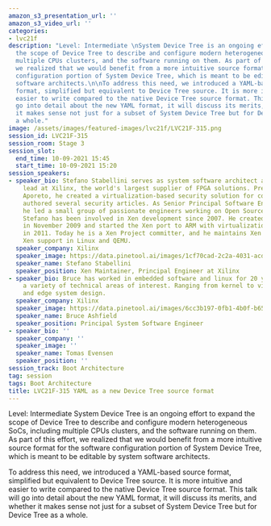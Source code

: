 ```yaml
---
amazon_s3_presentation_url: ''
amazon_s3_video_url: ''
categories:
- lvc21f
description: "Level: Intermediate \nSystem Device Tree is an ongoing effort to expand
  the scope of Device Tree to describe and configure modern heterogeneous SoCs, including
  multiple CPUs clusters, and the software running on them. As part of this effort,
  we realized that we would benefit from a more intuitive source format for the software
  configuration portion of System Device Tree, which is meant to be editable by system
  software architects.\n\nTo address this need, we introduced a YAML-based source
  format, simplified but equivalent to Device Tree source. It is more intuitive and
  easier to write compared to the native Device Tree source format. This talk will
  go into detail about the new YAML format, it will discuss its merits, and whether
  it makes sense not just for a subset of System Device Tree but for Device Tree as
  a whole."
image: /assets/images/featured-images/lvc21f/LVC21F-315.png
session_id: LVC21F-315
session_room: Stage 3
session_slot:
  end_time: 10-09-2021 15:45
  start_time: 10-09-2021 15:20
session_speakers:
- speaker_bio: Stefano Stabellini serves as system software architect and virtualization
    lead at Xilinx, the world's largest supplier of FPGA solutions. Previously, at
    Aporeto, he created a virtualization-based security solution for containers and
    authored several security articles. As Senior Principal Software Engineer in Citrix,
    he led a small group of passionate engineers working on Open Source projects.
    Stefano has been involved in Xen development since 2007. He created libxenlight
    in November 2009 and started the Xen port to ARM with virtualization extensions
    in 2011. Today he is a Xen Project committer, and he maintains Xen on ARM and
    Xen support in Linux and QEMU.
  speaker_company: Xilinx
  speaker_image: https://data.pinetool.ai/images/1cf70cad-2c2a-4031-acd9-65ef57fd8da9.png
  speaker_name: Stefano Stabellini
  speaker_position: Xen Maintainer, Principal Engineer at Xilinx
- speaker_bio: Bruce has worked in embedded software and linux for 20 years and has
    a variety of technical areas of interest. Ranging from kernel to virtualization/containers
    and edge system design.
  speaker_company: Xilinx
  speaker_image: https://data.pinetool.ai/images/6cc3b197-0fb1-4b0f-b65f-cc20e0fbad05.jpeg
  speaker_name: Bruce Ashfield
  speaker_position: Principal System Software Engineer
- speaker_bio: ''
  speaker_company: ''
  speaker_image: ''
  speaker_name: Tomas Evensen
  speaker_position: ''
session_track: Boot Architecture
tag: session
tags: Boot Architecture
title: LVC21F-315 YAML as a new Device Tree source format
---
```


Level: Intermediate 
System Device Tree is an ongoing effort to expand the scope of Device Tree to describe and configure modern heterogeneous SoCs, including multiple CPUs clusters, and the software running on them. As part of this effort, we realized that we would benefit from a more intuitive source format for the software configuration portion of System Device Tree, which is meant to be editable by system software architects.

To address this need, we introduced a YAML-based source format, simplified but equivalent to Device Tree source. It is more intuitive and easier to write compared to the native Device Tree source format. This talk will go into detail about the new YAML format, it will discuss its merits, and whether it makes sense not just for a subset of System Device Tree but for Device Tree as a whole.